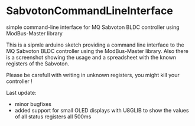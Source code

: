 # SabvotonCommandLineInterface
simple command-line interface for MQ Sabvoton BLDC controller using ModBus-Master library

This is a sipmle arduino sketch providing a command line interface to the MQ Sabvoton BLDC controller using the ModBus-Master library.
Also there is a screenshot showing the usage and a spreadsheet with the known registers of the Sabvoton.

Please be carefull with writing in unknown registers, you might kill your controller !

Last update:
- minor bugfixes
- added support for small OLED displays with U8GLIB to show the values of all status registers all 500ms
